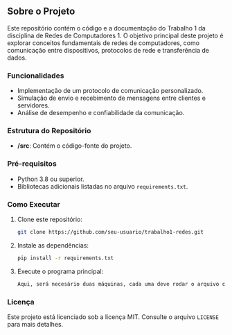 ## Sobre o Projeto

Este repositório contém o código e a documentação do Trabalho 1 da disciplina de Redes de Computadores 1. O objetivo principal deste projeto é explorar conceitos fundamentais de redes de computadores, como comunicação entre dispositivos, protocolos de rede e transferência de dados.

### Funcionalidades
- Implementação de um protocolo de comunicação personalizado.
- Simulação de envio e recebimento de mensagens entre clientes e servidores.
- Análise de desempenho e confiabilidade da comunicação.

### Estrutura do Repositório
- **/src**: Contém o código-fonte do projeto.

### Pré-requisitos
- Python 3.8 ou superior.
- Bibliotecas adicionais listadas no arquivo `requirements.txt`.

### Como Executar
1. Clone este repositório:
    ```bash
    git clone https://github.com/seu-usuario/trabalho1-redes.git
    ```
2. Instale as dependências:
    ```bash
    pip install -r requirements.txt
    ```
3. Execute o programa principal:
    ```bash
    Aqui, será necesário duas máquinas, cada uma deve rodar o arquivo chatp2p.py e seguir com Listen e Conexão
    ```

### Licença
Este projeto está licenciado sob a licença MIT. Consulte o arquivo `LICENSE` para mais detalhes.
